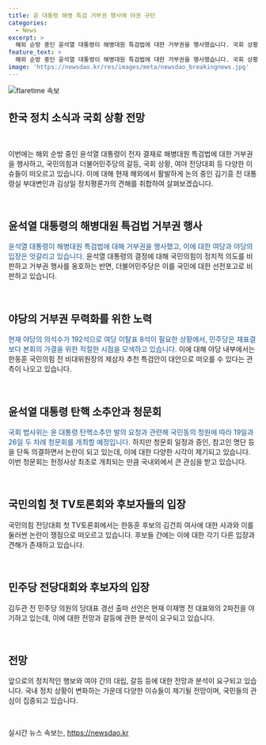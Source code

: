 ```yaml
---
title: 윤 대통령 해병 특검 거부권 행사에 야권 규탄
categories:
  - News
excerpt: >
  해외 순방 중인 윤석열 대통령이 해병대원 특검법에 대한 거부권을 행사했습니다. 국회 상황과 여야 전당대회에 관한 김기흥 전 대통령실 부대변인과 김상일 정치평론가의 분석을 통해 현재의 정치적 상황과 논란에 대해 알아보겠습니다. 국민의힘과 더불어민주당 간의 대립, 청문회의 증인 명단과 법적 충분성, 그리고 국민의힘 전당대회에서의 토론회와 후보들의 입장 등 다양한 이슈를 다뤘습니다. 또한, 김두관 전 의원의 당대표 경선 출마 선언과 이재명 전 대표와의 대결에 대한 관심도 이어졌습니다.
feature_text: >
  해외 순방 중인 윤석열 대통령이 해병대원 특검법에 대한 거부권을 행사했습니다. 국회 상황과 여야 전당대회에 관한 김기흥 전 대통령실 부대변인과 김상일 정치평론가의 분석을 통해 현재의 정치적 상황과 논란에 대해 알아보겠습니다. 국민의힘과 더불어민주당 간의 대립, 청문회의 증인 명단과 법적 충분성, 그리고 국민의힘 전당대회에서의 토론회와 후보들의 입장 등 다양한 이슈를 다뤘습니다. 또한, 김두관 전 의원의 당대표 경선 출마 선언과 이재명 전 대표와의 대결에 대한 관심도 이어졌습니다.
image: 'https://newsdao.kr/res/images/meta/newsdao_breakingnews.jpg'
---
```


<p><img src="https://newsdao.kr/res/images/meta/newsdao_breakingnews.jpg" alt="flaretime 속보" /></p>

<h2>한국 정치 소식과 국회 상황 전망</h2>

<p data-ke-size="size16">&nbsp;</p>

<p>이번에는 해외 순방 중인 윤석열 대통령이 전자 결재로 해병대원 특검법에 대한 거부권을 행사하고, 국민의힘과 더불어민주당의 갈등, 국회 상황, 여야 전당대회 등 다양한 이슈들이 떠오르고 있습니다. 이에 대해 현재 해외에서 활발하게 논의 중인 김기흥 전 대통령실 부대변인과 김상일 정치평론가의 견해를 취합하여 살펴보겠습니다.</p>

<p data-ke-size="size16">&nbsp;</p>

<h2 data-ke-size="size26">윤석열 대통령의 해병대원 특검법 거부권 행사</h2>

<p><span style="color: #1a5490;">윤석열 대통령이 해병대원 특검법에 대해 거부권을 행사했고, 이에 대한 여당과 야당의 입장은 엇갈리고 있습니다.</span> 윤석열 대통령의 결정에 대해 국민의힘이 정치적 의도를 비판하고 거부권 행사를 옹호하는 반면, 더불어민주당은 이를 국민에 대한 선전포고로 비판하고 있습니다.</p>

<p data-ke-size="size16">&nbsp;</p>

<h2 data-ke-size="size26">야당의 거부권 무력화를 위한 노력</h2>

<p><span style="color: #1a5490;">현재 야당의 의석수가 192석으로 여당 이탈표 8석이 필요한 상황에서, 민주당은 재표결보다 본회의 가결을 위한 적절한 시점을 모색하고 있습니다.</span> 이에 대해 야당 내부에서는 한동훈 국민의힘 전 비대위원장의 제삼자 추천 특검안이 대안으로 떠오를 수 있다는 관측이 나오고 있습니다.</p>

<p data-ke-size="size16">&nbsp;</p>

<h2 data-ke-size="size26">윤석열 대통령 탄핵 소추안과 청문회</h2>

<p><span style="color: #1a5490;">국회 법사위는 윤 대통령 탄핵소추안 발의 요청과 관련해 국민동의 청원에 따라 19일과 26일 두 차례 청문회를 개최할 예정입니다.</span> 하지만 청문회 일정과 증인, 참고인 명단 등을 단독 의결하면서 논란이 되고 있는데, 이에 대한 다양한 시각이 제기되고 있습니다. 이번 청문회는 헌정사상 최초로 개최되는 만큼 국내외에서 큰 관심을 받고 있습니다.</p>

<p data-ke-size="size16">&nbsp;</p>

<h2 data-ke-size="size26">국민의힘 첫 TV토론회와 후보자들의 입장</h2>

<p>국민의힘 전당대회 첫 TV토론회에서는 한동훈 후보의 김건희 여사에 대한 사과와 이를 둘러싼 논란이 쟁점으로 떠오르고 있습니다. 후보들 간에는 이에 대한 각기 다른 입장과 견해가 존재하고 있습니다.</p>

<p data-ke-size="size16">&nbsp;</p>

<h2 data-ke-size="size26">민주당 전당대회와 후보자의 입장</h2>

<p>김두관 전 민주당 의원의 당대표 경선 출마 선언은 현재 이재명 전 대표와의 2파전을 야기하고 있는데, 이에 대한 전망과 갈등에 관한 분석이 요구되고 있습니다.</p>

<p data-ke-size="size16">&nbsp;</p>

<h2 data-ke-size="size26">전망</h2>

<p>앞으로의 정치적인 행보와 여야 간의 대립, 갈등 등에 대한 전망과 분석이 요구되고 있습니다. 국내 정치 상황이 변화하는 가운데 다양한 이슈들이 제기될 전망이며, 국민들의 관심이 집중되고 있습니다.</p>

<p data-ke-size="size16">&nbsp;</p>
실시간 뉴스 속보는, <a href="https://newsdao.kr" rel="dofollow">https://newsdao.kr</a>


